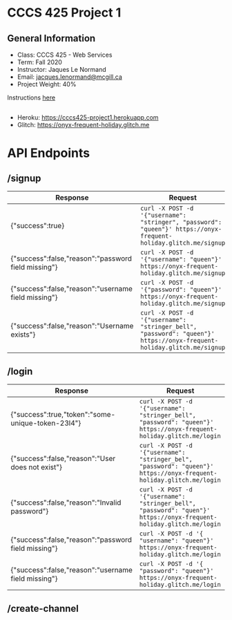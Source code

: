 # CCCS 425 Project 1
## General Information
- Class: CCCS 425 - Web Services
- Term: Fall 2020
- Instructor: Jaques Le Normand
- Email: jacques.lenormand@mcgill.ca
- Project Weight: 40%

Instructions [here](https://wakata.io/webservertestcases/index.html?stream=webservices-chat)

## 
- Heroku: https://cccs425-project1.herokuapp.com
- Glitch: https://onyx-frequent-holiday.glitch.me

# API Endpoints
## /signup
| Response | Request |
| --- | --- |
| {"success":true} | `curl -X POST -d '{"username": "stringer", "password": "queen"}' https://onyx-frequent-holiday.glitch.me/signup` |
|{"success":false,"reason":"password field missing"} | `curl -X POST -d '{"username": "queen"}' https://onyx-frequent-holiday.glitch.me/signup` |
| {"success":false,"reason":"username field missing"} | `curl -X POST -d '{"password": "queen"}' https://onyx-frequent-holiday.glitch.me/signup` |
| {"success":false,"reason":"Username exists"} | `curl -X POST -d '{"username": "stringer_bell", "password": "queen"}' https://onyx-frequent-holiday.glitch.me/signup` |

## /login
| Response | Request |
| --- | --- |
| {"success":true,"token":"some-unique-token-23l4"} | `curl -X POST -d '{"username": "stringer_bell", "password": "queen"}' https://onyx-frequent-holiday.glitch.me/login`|
| {"success":false,"reason":"User does not exist"} | `curl -X POST -d '{"username": "stringer_bel", "password": "queen"}' https://onyx-frequent-holiday.glitch.me/login` |
| {"success":false,"reason":"Invalid password"} | `curl -X POST -d '{"username": "stringer_bell", "password": "quen"}' https://onyx-frequent-holiday.glitch.me/login` |
| {"success":false,"reason":"password field missing"} | `curl -X POST -d '{ "username": "queen"}' https://onyx-frequent-holiday.glitch.me/login`|
| {"success":false,"reason":"username field missing"} | `curl -X POST -d '{ "password": "queen"}' https://onyx-frequent-holiday.glitch.me/login` |

## /create-channel

